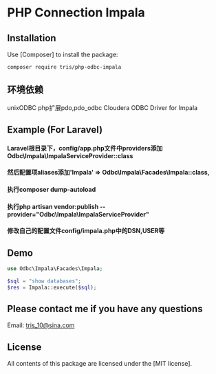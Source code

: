 PHP Connection Impala
=======================

Installation
------------

Use [Composer] to install the package:
````
composer require tris/php-odbc-impala
````

环境依赖
------------
unixODBC
php扩展pdo,pdo_odbc
Cloudera ODBC Driver for Impala

Example (For Laravel)
-------
#### Laravel根目录下，config/app.php文件中providers添加Odbc\Impala\ImpalaServiceProvider::class

#### 然后配置项aliases添加'Impala' => Odbc\Impala\Facades\Impala::class,

#### 执行composer dump-autoload

#### 执行php artisan vendor:publish --provider="Odbc\Impala\ImpalaServiceProvider"

#### 修改自己的配置文件config/impala.php中的DSN,USER等

Demo
-------

````php
use Odbc\Impala\Facades\Impala;

$sql = "show databases";
$res = Impala::execute($sql);
````

Please contact me if you have any questions
---------

Email: tris_10@sina.com


License
-------

All contents of this package are licensed under the [MIT license].




